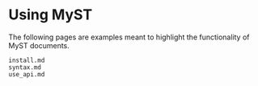 # Using MyST

The following pages are examples meant to highlight the functionality of
MyST documents.

```{toctree}
install.md
syntax.md
use_api.md
```
